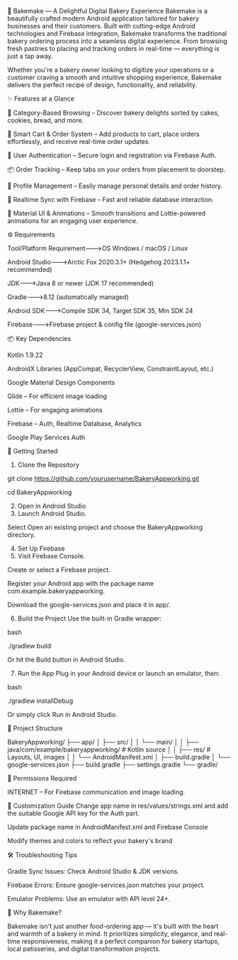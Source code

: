 🍰 Bakemake — A Delightful Digital Bakery Experience
Bakemake is a beautifully crafted modern Android application tailored for bakery businesses and their customers. Built with cutting-edge Android technologies and Firebase integration, Bakemake transforms the traditional bakery ordering process into a seamless digital experience. From browsing fresh pastries to placing and tracking orders in real-time — everything is just a tap away.

Whether you're a bakery owner looking to digitize your operations or a customer craving a smooth and intuitive shopping experience, Bakemake delivers the perfect recipe of design, functionality, and reliability.

✨ Features at a Glance

🧁 Category-Based Browsing – Discover bakery delights sorted by cakes, cookies, bread, and more.

🛒 Smart Cart & Order System – Add products to cart, place orders effortlessly, and receive real-time order updates.

🔐 User Authentication – Secure login and registration via Firebase Auth.

📦 Order Tracking – Keep tabs on your orders from placement to doorstep.

👤 Profile Management – Easily manage personal details and order history.

🔄 Realtime Sync with Firebase – Fast and reliable database interaction.

🎨 Material UI & Animations – Smooth transitions and Lottie-powered animations for an engaging user experience.

⚙️ Requirements

Tool/Platform	Requirement--->OS	Windows / macOS / Linux

Android Studio--->Arctic Fox 2020.3.1+ (Hedgehog 2023.1.1+ recommended)

JDK--->Java 8 or newer (JDK 17 recommended)

Gradle--->8.12 (automatically managed)

Android SDK--->Compile SDK 34, Target SDK 35, Min SDK 24

Firebase--->Firebase project & config file (google-services.json)

📦 Key Dependencies

Kotlin 1.9.22

AndroidX Libraries (AppCompat, RecyclerView, ConstraintLayout, etc.)

Google Material Design Components

Glide – For efficient image loading

Lottie – For engaging animations

Firebase – Auth, Realtime Database, Analytics

Google Play Services Auth

🚀 Getting Started

1. Clone the Repository
   
git clone https://github.com/yourusername/BakeryAppworking.git

cd BakeryAppworking

2. Open in Android Studio
3. Launch Android Studio.

Select Open an existing project and choose the BakeryAppworking directory.

4. Set Up Firebase
5. Visit Firebase Console.

Create or select a Firebase project.

Register your Android app with the package name com.example.bakeryappworking.

Download the google-services.json and place it in app/.

6. Build the Project 
Use the built-in Gradle wrapper:

bash

./gradlew build

Or hit the Build button in Android Studio.

7. Run the App 
Plug in your Android device or launch an emulator, then:

bash

./gradlew installDebug

Or simply click Run in Android Studio.

🧱 Project Structure

BakeryAppworking/
  ├── app/
  │   ├── src/
  │   │   └── main/
  │   │       ├── java/com/example/bakeryappworking/  # Kotlin source
  │   │       ├── res/                               # Layouts, UI, images
  │   │       └── AndroidManifest.xml
  │   ├── build.gradle
  │   └── google-services.json
  ├── build.gradle
  ├── settings.gradle
  └── gradle/
  
🔐 Permissions Required

INTERNET – For Firebase communication and image loading.

🎨 Customization Guide
Change app name in res/values/strings.xml and add the suitable Google API key for the Auth part.

Update package name in AndroidManifest.xml and Firebase Console

Modify themes and colors to reflect your bakery's brand

🛠️ Troubleshooting Tips

Gradle Sync Issues: Check Android Studio & JDK versions.

Firebase Errors: Ensure google-services.json matches your project.

Emulator Problems: Use an emulator with API level 24+.

🧁 Why Bakemake?

Bakemake isn't just another food-ordering app — it's built with the heart and warmth of a bakery in mind. It prioritizes simplicity, elegance, and real-time responsiveness, making it a perfect companion for bakery startups, local patisseries, and digital transformation projects.
